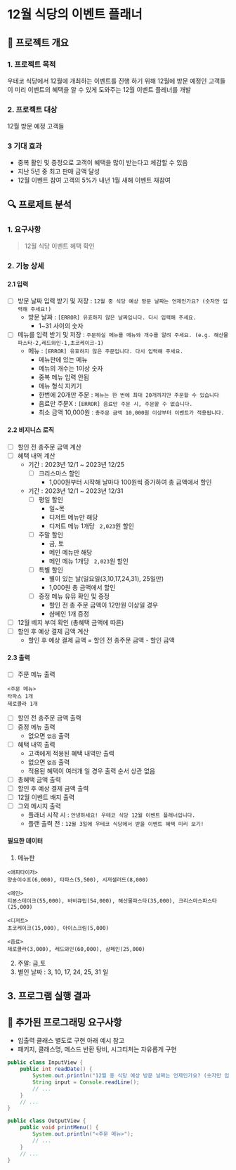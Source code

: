 # 12월 식당의 이벤트 플래너
## 🎯 프로젝트 개요
### 1. 프로젝트 목적
우테코 식당에서 12월에 개최하는 이벤트를 진행 하기 위해
12월에 방문 예정인 고객들이 미리 이벤트의 혜택을 알 수 있게 도와주는
12월 이벤트 플레너를 개발
### 2. 프로젝트 대상
12월 방문 예정 고객들
### 3 기대 효과
- 중복 활인 및 증정으로 고객이 혜택을 많이 받는다고 체감할 수 있음
- 지난 5년 중 최고 판매 금액 달성
- 12월 이벤트 참여 고객의 5%가 내년 1월 새해 이벤트 재참여

## 🔍 프로제트 분석
### 1. 요구사항
> 12월 식당 이벤트 혜택 확인 

### 2. 기능 상세

#### 2.1 입력
- [ ] 방문 날짜 입력 받기 및 저장 : `12월 중 식당 예상 방문 날짜는 언제인가요? (숫자만 입력해 주세요!)`
    - 방문 날짜 : `[ERROR] 유효하지 않은 날짜입니다. 다시 입력해 주세요.`
        - 1~31 사이의 숫자
- [ ] 메뉴를 입력 받기 및 저장 : `주문하실 메뉴를 메뉴와 개수를 알려 주세요. (e.g. 해산물파스타-2,레드와인-1,초코케이크-1)`
    - 메뉴 : `[ERROR] 유효하지 않은 주문입니다. 다시 입력해 주세요.`
        - 메뉴판에 있는 메뉴 
        - 메뉴의 개수는 1이상 숫자 
        - 중복 메뉴 입력 안됨
        - 메뉴 형식 지키기
        - 한번에 20개만 주문 : `메뉴는 한 번에 최대 20개까지만 주문할 수 있습니다`
        - 음료만 주문X : `[ERROR] 음료만 주문 시, 주문할 수 없습니다.`
        - 최소 금액 10,000원 : `총주문 금액 10,000원 이상부터 이벤트가 적용됩니다.`
#### 2.2 비지니스 로직
- [ ] 할인 전 총주문 금액 계산
- [ ] 혜택 내역 계산
    - 기간 : 2023년 12/1 ~ 2023년 12/25
        - [ ] 크리스마스 할인
            - 1,000원부터 시작해 날마다 100원씩 증가하여 총 금액에서 할인
    - 기간 : 2023년 12/1 ~ 2023년 12/31
        - [ ] 평일 할인
            - 일~목
            - 디저트 메뉴만 해당
            - 디저트 메뉴 1개당 ` 2,023`원 할인
        - [ ] 주말 할인
            - 금, 토
            - 메인 메뉴만 해당
            - 메인 메뉴 1개당 ` 2,023`원 할인
        - [ ] 특별 할인
            - 별이 있는 날(일요일(3,10,17,24,31), 25일만)
            - 1,000원 총 금액에서 할인
        - [ ] 증정 메뉴 유뮤 확인 및 증정
          - 할인 전 총 주문 금액이 12만원 이상일 경우
          - 샴페인 1개 증정
- [ ] 12월 베지 부여 확인 (총혜택 금액에 따른)
- [ ] 할인 후 예상 결제 금액 계산
  - 할인 후 예상 결제 금액 = 할인 전 총주문 금액 - 할인 금액
#### 2.3 출력
- [ ] 주문 메뉴 출력
```
<주문 메뉴>
타파스 1개
제로콜라 1개
```
- [ ] 할인 전 총주문 금액 출력
- [ ] 증정 메뉴 출력
    - 없으면 `없음` 출력
- [ ] 혜택 내역 출력
  - 고객에게 적용된 혜택 내역만 출력
  - 없으면 `없음` 출력
  - 적용된 혜택이 여러개 일 경우 출력 순서 상관 없음
- [ ] 총혜택 금액 출력
- [ ] 할인 후 예상 결제 금액 출력
- [ ] 12월 이벤트 배지 출력
- [ ] 그외 메시지 출력
  - 플래너 시작 시 : `안녕하세요! 우테코 식당 12월 이벤트 플래너입니다.`
  - 플랜 출력 전 : `12월 3일에 우테코 식당에서 받을 이벤트 혜택 미리 보기!`


#### 필요한 데이터
1. 메뉴판
```
<애피타이저>
양송이수프(6,000), 타파스(5,500), 시저샐러드(8,000)

<메인>
티본스테이크(55,000), 바비큐립(54,000), 해산물파스타(35,000), 크리스마스파스타(25,000)

<디저트>
초코케이크(15,000), 아이스크림(5,000)

<음료>
제로콜라(3,000), 레드와인(60,000), 샴페인(25,000)
```
2. 주말: 금,토
3. 별인 날짜 : 3, 10, 17, 24, 25, 31 일

## 3. 프로그램 실행 결과



## 🚨 추가된 프로그래밍 요구사항
- 입출력 클래스 별도로 구현 아래 예시 참고
- 패키지, 클래스명, 메스드 반환 탕비, 시그티처는 자유롭게 구현
```java
public class InputView {
    public int readDate() {
        System.out.println("12월 중 식당 예상 방문 날짜는 언제인가요? (숫자만 입력해 주세요!)");
        String input = Console.readLine();    
        // ...
    }
    // ...
}
```
```java
public class OutputView {
    public void printMenu() {
        System.out.println("<주문 메뉴>");
        // ...
    }
    // ...
}
```



